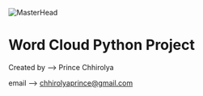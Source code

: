 ![MasterHead](https://github.com/prince-chhirolya/world-cloud_project/blob/main/world-cloud-project.png)

# Word Cloud Python Project
Created by --> Prince Chhirolya

email --> chhirolyaprince@gmail.com

